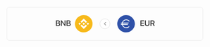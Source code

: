   <svg width="446" height="78" viewBox="0 0 446 78" fill="none" xmlns="http://www.w3.org/2000/svg"><rect x=".5" y=".5" width="445" height="77" rx="5.5" stroke="#000" stroke-opacity=".07"/><path d="M194.397 43.838c-2.671 10.715-13.523 17.235-24.239 14.563-10.711-2.67-17.231-13.524-14.559-24.237 2.67-10.716 13.522-17.237 24.234-14.566 10.715 2.672 17.235 13.525 14.564 24.24z" fill="#F7B91A"/><path d="M170.339 37.085L175 32.424l4.663 4.663 2.712-2.712L175 27l-7.373 7.373 2.712 2.712zM163 39l2.712-2.712 2.712 2.711-2.712 2.712L163 39zm7.339 1.915l4.661 4.66 4.663-4.662 2.713 2.71-.001.002L175 51l-7.373-7.373-.004-.004 2.716-2.708zm11.237-1.914l2.712-2.712L187 39.001l-2.712 2.712-2.712-2.712z" fill="#fff"/><path d="M177.751 38.999h.001L175 36.247l-2.034 2.033-.234.234-.482.482-.003.003.003.005 2.75 2.75L177.752 39l.001-.001-.002-.001" fill="#fff"/><path d="M290.397 43.838c-2.671 10.715-13.523 17.235-24.239 14.563-10.711-2.67-17.231-13.524-14.559-24.237 2.67-10.716 13.522-17.237 24.234-14.566 10.715 2.672 17.235 13.525 14.564 24.24z" fill="#2F51A8"/><path d="M259 38.167h2.546c-.046.277-.046.555-.046.833 0 .278 0 .556.046.833h-1.805L259 41.5h2.824c1.157 4.26 5.116 7.5 9.676 7.5 2.523 0 4.884-.995 6.667-2.616v-2.407c-1.528 2.037-3.959 3.356-6.667 3.356-3.704 0-6.875-2.453-7.94-5.833h11.273l.741-1.667h-12.361c-.046-.277-.046-.555-.046-.833 0-.231 0-.556.046-.833h13.102l.741-1.667H263.56c1.042-3.333 4.19-5.833 7.94-5.833 2.917 0 5.139 1.32 6.667 3.333l.74-1.644c-1.851-2.06-4.49-3.356-7.407-3.356-4.583 0-8.542 3.287-9.676 7.5h-2.083L259 38.167z" fill="#fff"/><circle cx="223" cy="39" r="11.5" fill="#fff" stroke="#E1E1E1"/><path fill-rule="evenodd" clip-rule="evenodd" d="M225.287 42.627a.554.554 0 01-.784 0l-3.235-3.235a.554.554 0 010-.784l3.235-3.235a.554.554 0 11.784.784L222.444 39l2.843 2.843a.556.556 0 010 .784z" fill="#898989"/><path d="M117.102 44c2.707 0 4.35-1.371 4.35-3.603 0-1.68-1.204-2.919-2.927-3.085v-.07c1.301-.212 2.312-1.398 2.312-2.76 0-1.925-1.485-3.165-3.788-3.165h-5.265V44h5.318zm-3.05-10.916h2.426c1.353 0 2.118.624 2.118 1.731 0 1.178-.888 1.846-2.47 1.846h-2.074v-3.577zm0 9.15v-3.965h2.434c1.741 0 2.655.677 2.655 1.97 0 1.3-.888 1.994-2.558 1.994h-2.531zM125.258 44v-8.895h.079L131.639 44h1.951V31.317h-2.18v8.886h-.079l-6.293-8.886h-1.969V44h2.189zm15.89 0c2.707 0 4.351-1.371 4.351-3.603 0-1.68-1.204-2.919-2.927-3.085v-.07c1.301-.212 2.312-1.398 2.312-2.76 0-1.925-1.486-3.165-3.788-3.165h-5.265V44h5.317zm-3.049-10.916h2.425c1.354 0 2.119.624 2.119 1.731 0 1.178-.888 1.846-2.47 1.846h-2.074v-3.577zm0 9.15v-3.965h2.434c1.74 0 2.655.677 2.655 1.97 0 1.3-.888 1.994-2.558 1.994h-2.531zm173.675-.15h-5.941v-3.621h5.616V36.66h-5.616v-3.428h5.941v-1.916h-8.209V44h8.209v-1.916zm4.237-10.767h-2.268v8.21c0 2.768 2.004 4.684 5.212 4.684 3.217 0 5.212-1.916 5.212-4.685v-8.209h-2.259v8.007c0 1.732-1.072 2.91-2.953 2.91-1.881 0-2.944-1.178-2.944-2.91v-8.007zm12.674 1.837h2.513c1.433 0 2.321.826 2.321 2.162 0 1.371-.835 2.171-2.277 2.171h-2.557v-4.333zm0 6.073h2.452L333.633 44h2.584l-2.769-5.115c1.512-.545 2.391-1.943 2.391-3.621 0-2.426-1.644-3.947-4.386-3.947h-5.036V44h2.268v-4.773z" fill="#404040"/></svg>
